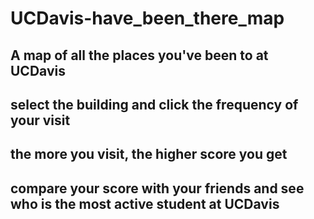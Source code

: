 # UCDavis-have_been_there_map
## A map of all the places you've been to at UCDavis
## select the building and click the frequency of your visit
## the more you visit, the higher score you get
## compare your score with your friends and see who is the most active student at UCDavis